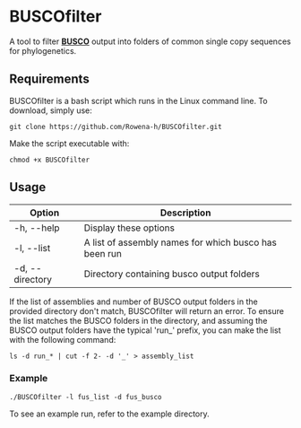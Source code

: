 # BUSCOfilter

A tool to filter [**BUSCO**](https://busco.ezlab.org/) output into folders of common single copy sequences for phylogenetics.

## Requirements

BUSCOfilter is a bash script which runs in the Linux command line. To download, simply use:

```
git clone https://github.com/Rowena-h/BUSCOfilter.git
```

Make the script executable with:

```
chmod +x BUSCOfilter
```

## Usage

Option | Description
------ | -----------
-h, --help | Display these options
-l, --list | A list of assembly names for which busco has been run
-d, --directory | Directory containing busco output folders

If the list of assemblies and number of BUSCO output folders in the provided directory don't match, BUSCOfilter will return an error. To ensure the list matches the BUSCO folders in the directory, and assuming the BUSCO output folders have the typical 'run_' prefix, you can make the list with the following command:

```
ls -d run_* | cut -f 2- -d '_' > assembly_list
```

### Example

```
./BUSCOfilter -l fus_list -d fus_busco
```

To see an example run, refer to the example directory.
